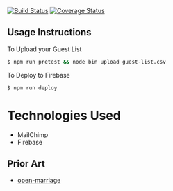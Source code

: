 [![Build Status](https://travis-ci.org/michaelmyers/our-wedding.svg?branch=master)](https://travis-ci.org/michaelmyers/our-wedding) [![Coverage Status](https://coveralls.io/repos/github/michaelmyers/our-wedding/badge.svg?branch=master)](https://coveralls.io/github/michaelmyers/our-wedding?branch=master)

## Usage Instructions

To Upload your Guest List
```bash
$ npm run pretest && node bin upload guest-list.csv
```

To Deploy to Firebase
```bash
$ npm run deploy
```

# Technologies Used

- MailChimp
- Firebase

## Prior Art

- [open-marriage](https://github.com/ericf/open-marriage)
